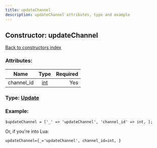```yaml
---
title: updateChannel
description: updateChannel attributes, type and example
---
```

## Constructor: updateChannel  
[Back to constructors index](index.md)



### Attributes:

| Name     |    Type       | Required |
|----------|:-------------:|---------:|
|channel\_id|[int](../types/int.md) | Yes|



### Type: [Update](../types/Update.md)


### Example:

```
$updateChannel = ['_' => 'updateChannel', 'channel_id' => int, ];
```  

Or, if you're into Lua:  


```
updateChannel={_='updateChannel', channel_id=int, }

```


